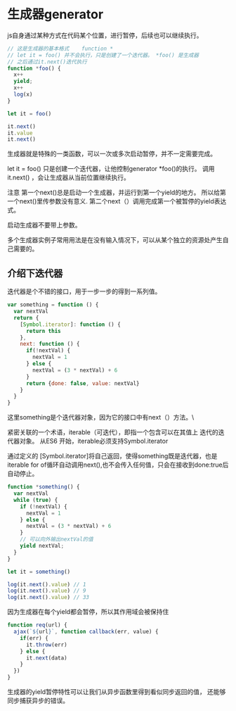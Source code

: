 # 生成器generator

js自身通过某种方式在代码某个位置，进行暂停，后续也可以继续执行。

```js
// 这是生成器的基本格式    function *
// let it = foo() 并不会执行，只是创建了一个迭代器。 *foo() 是生成器
// 之后通过it.next()迭代执行
function *foo() {
  x++
  yield;
  x++
  log(x)
}

let it = foo()

it.next()
it.value
it.next()
```

生成器就是特殊的一类函数，可以一次或多次启动暂停，并不一定需要完成。

let it = foo() 只是创建一个迭代器，让他控制generator *foo()的执行。
调用it.next() ，会让生成器从当前位置继续执行。

注意 第一个next()总是启动一个生成器，并运行到第一个yield的地方。
所以给第一个next()里传参数没有意义.
第二个next（）调用完成第一个被暂停的yield表达式。

启动生成器不要带上参数。

多个生成器实例子常用用法是在没有输入情况下，可以从某个独立的资源处产生自己需要的。

## 介绍下迭代器

迭代器是个不错的接口，用于一步一步的得到一系列值。

```javascript
var something = function () {
  var nextVal
  return {
    [Symbol.iterator]: function () {
      return this
    },
    next: function () {
      if(!nextVal) {
        nextVal = 1
      } else {
        nextVal = (3 * nextVal) + 6
      }
      return {done: false, value: nextVal}
    }
  }
}
```
这里something是个迭代器对象，因为它的接口中有next（）方法。\

紧密关联的一个术语，iterable（可迭代），即指一个包含可以在其值上 迭代的迭代器对象。
从ES6 开始，iterable必须支持Symbol.iterator

通过定义的 [Symbol.iterator]将自己返回，使得something既是迭代器，也是iterable
for of循环自动调用next(),也不会传入任何值，只会在接收到done:true后自动停止。

```js
function *something() {
  var nextVal
  while (true) {
    if (!nextVal) {
      nextVal = 1
    } else {
      nextVal = (3 * nextVal) + 6
    }
    // 可以向外输出nextVal的值
    yield nextVal;
  }
}

let it = something()

log(it.next().value) // 1
log(it.next().value) // 9
log(it.next().value) // 33
```
因为生成器在每个yield都会暂停，所以其作用域会被保持住
```js
function req(url) {
  ajax(`${url}`, function callback(err, value) {
    if(err) {
      it.throw(err)
    } else {
      it.next(data)
    }
  })
}
```

生成器的yield暂停特性可以让我们从异步函数里得到看似同步返回的值，
还能够同步捕获异步的错误。











